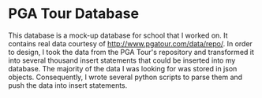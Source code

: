 # PGA Tour Database

This database is a mock-up database for school that I worked on. It contains real data courtesy of http://www.pgatour.com/data/repo/. In order to design, I took the data from the PGA Tour's repository and transformed it into several thousand insert statements that could be inserted into my database. The majority of the data I was looking for was stored in json objects. Consequently, I wrote several python scripts to parse them and push the data into insert statements. 

